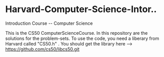 # Harvard-Computer-Science-Intor..
Introduction Course -- Computer Science

  This is the CS50 ComputerScienceCourse. In this repository are the solutions for the problem-sets.
  To use the code, you need a liberary from Harvard called "CS50.h" . You should get the library
  here --> https://github.com/cs50/libcs50.git
  
